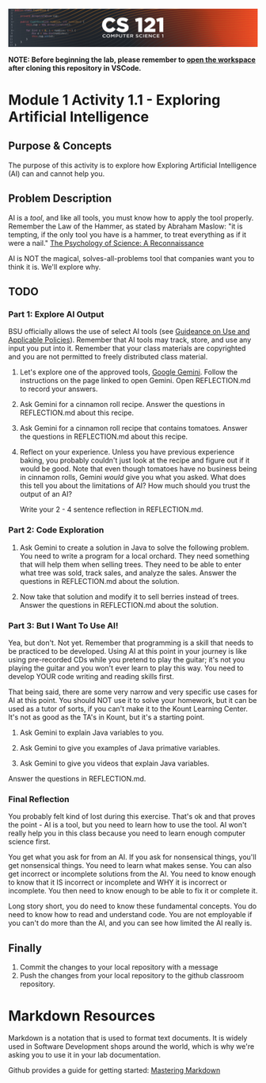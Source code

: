 ![CS121 Banner](images/CS121-BANNER.svg)

**NOTE: Before beginning the lab, please remember to [open the workspace](images/open-lab-workspace.png) after cloning this repository in VSCode.**  

# Module 1 Activity 1.1 - Exploring Artificial Intelligence

## Purpose & Concepts

The purpose of this activity is to explore how Exploring Artificial
Intelligence (AI) can and cannot help you.  

## Problem Description

AI is a *tool*, and like all tools, you must know how to apply the
tool properly.  Remember the Law of the Hammer, as stated by Abraham
Maslow: "it is tempting, if the only tool you have is a hammer, to
treat everything as if it were a nail." [The Psychology of Science: A
Reconnaissance](https://en.wikipedia.org/wiki/Law_of_the_instrument#cite_note-maslow66-3)

AI is NOT the magical, solves-all-problems tool that companies want
you to think it is.  We'll explore why.


## TODO
### Part 1: Explore AI Output

BSU officially allows the use of select AI tools (see [Guideance on
Use and Applicable
Policies](https://www.boisestate.edu/policy/generative-artificial-intelligence-ai-use-and-policies/)).
Remember that AI tools may track, store, and use any input you put
into it.  Remember that your class materials are copyrighted and you
are not permitted to freely distributed class material.

1. Let's explore one of the approved tools, [Google
Gemini](https://www.boisestate.edu/oit/google-gemini/).  Follow the
instructions on the page linked to open Gemini. Open REFLECTION.md to
record your answers.

2. Ask Gemini for a cinnamon roll recipe. Answer the questions in
   REFLECTION.md about this recipe.

3. Ask Gemini for a cinnamon roll recipe that contains
   tomatoes. Answer the questions in REFLECTION.md about this recipe.

4. Reflect on your experience.  Unless you have previous experience
   baking, you probably couldn't just look at the recipe and figure
   out if it would be good.  Note that even though tomatoes have no
   business being in cinnamon rolls, Gemini *would* give you what you
   asked.  What does this tell you about the limitations of AI? How
   much should you trust the output of an AI?

   Write your 2 - 4 sentence reflection in REFLECTION.md.

### Part 2: Code Exploration

1. Ask Gemini to create a solution in Java to solve the following
   problem.  You need to write a program for a local orchard.  They
   need something that will help them when selling trees.  They need
   to be able to enter what tree was sold, track sales, and analyze
   the sales.  Answer the questions in REFLECTION.md about the solution.


2. Now take that solution and modify it to sell berries instead of
   trees. Answer the questions in REFLECTION.md about the solution.

### Part 3: But I Want To Use AI!

Yea, but don't. Not yet.  Remember that programming is a skill that
needs to be practiced to be developed.  Using AI at this point in your
journey is like using pre-recorded CDs while you pretend to play the
guitar; it's not you playing the guitar and you won't ever learn to
play this way.  You need to develop YOUR code writing and reading
skills first.

That being said, there are some very narrow and very specific use
cases for AI at this point. You should NOT use it to solve your
homework, but it can be used as a tutor of sorts, if you can't make it
to the Kount Learning Center.  It's not as good as the TA's in Kount,
but it's a starting point.

1. Ask Gemini to explain Java variables to you.

2. Ask Gemini to give you examples of Java primative variables.

3. Ask Gemini to give you videos that explain Java variables.


Answer the questions in REFLECTION.md.





### Final Reflection

You probably felt kind of lost during this exercise.  That's ok and
that proves the point - AI is a tool, but you need to learn how to use
the tool.  AI won't really help you in this class because you need to
learn enough computer science first.

You get what you ask for from an AI.  If you ask for nonsensical
things, you'll get nonsensical things.  You need to learn what makes
sense.  You can also get incorrect or incomplete solutions from the
AI.  You need to know enough to know that it IS incorrect or
incomplete and WHY it is incorrect or incomplete.  You then need to
know enough to be able to fix it or complete it.

Long story short, you do need to know these fundamental concepts.  You
do need to know how to read and understand code.  You are not
employable if you can't do more than the AI, and you can see how
limited the AI really is.


## Finally
1. Commit the changes to your local repository with a message 
2. Push the changes from your local repository to the github classroom repository.

# Markdown Resources
Markdown is a notation that is used to format text documents.  It is widely used in Software Development shops around the world, which is why we're asking you to use it in your lab documentation.  

Github provides a guide for getting started:  [Mastering Markdown](https://guides.github.com/features/mastering-markdown/)
